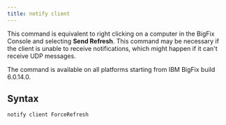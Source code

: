 ```yaml
---
title: notify client
---
```


This command is equivalent to right clicking on a computer in the BigFix Console and selecting **Send Refresh**. This command may be necessary if the client is unable to receive notifications, which might happen if it can't receive UDP messages.

The command is available on all platforms starting from IBM BigFix build 6.0.14.0.

## Syntax

    notify client ForceRefresh
